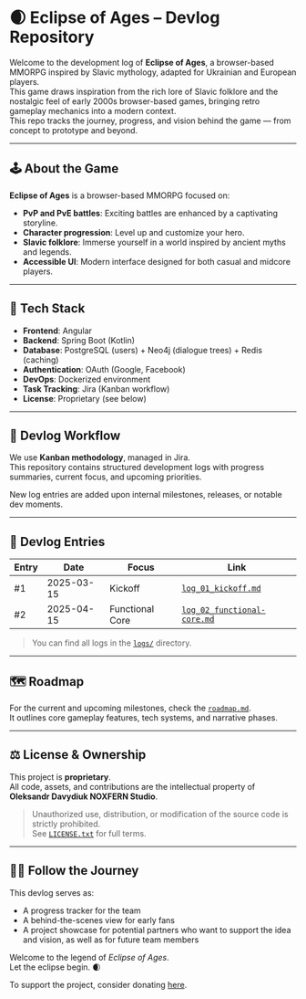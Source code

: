 # 🌒 Eclipse of Ages – Devlog Repository

Welcome to the development log of **Eclipse of Ages**, a browser-based MMORPG inspired by Slavic mythology, adapted for Ukrainian and European players.  
This game draws inspiration from the rich lore of Slavic folklore and the nostalgic feel of early 2000s browser-based games, bringing retro gameplay mechanics into a modern context.  
This repo tracks the journey, progress, and vision behind the game — from concept to prototype and beyond.

---

## 🕹️ About the Game

**Eclipse of Ages** is a browser-based MMORPG focused on:
- **PvP and PvE battles**: Exciting battles are enhanced by a captivating storyline.
- **Character progression**: Level up and customize your hero.
- **Slavic folklore**: Immerse yourself in a world inspired by ancient myths and legends.
- **Accessible UI**: Modern interface designed for both casual and midcore players.

---

## 🔧 Tech Stack

- **Frontend**: Angular  
- **Backend**: Spring Boot (Kotlin)
- **Database**: PostgreSQL (users) + Neo4j (dialogue trees) + Redis (caching)  
- **Authentication**: OAuth (Google, Facebook)  
- **DevOps**: Dockerized environment  
- **Task Tracking**: Jira (Kanban workflow)  
- **License**: Proprietary (see below)

---

## 🔄 Devlog Workflow

We use **Kanban methodology**, managed in Jira.  
This repository contains structured development logs with progress summaries, current focus, and upcoming priorities.

New log entries are added upon internal milestones, releases, or notable dev moments.

---

## 📝 Devlog Entries

| Entry | Date       | Focus                          | Link                           |
|-------|------------|--------------------------------|--------------------------------|
| #1    | 2025-03-15 | Kickoff                        | [`log_01_kickoff.md`](./logs/log_01_kickoff.md)         |
| #2    | 2025-04-15 | Functional Core                | [`log_02_functional-core.md`](./logs/log_02_functional-core.md) |

> You can find all logs in the [`logs/`](./logs) directory.

---

## 🗺 Roadmap

For the current and upcoming milestones, check the [`roadmap.md`](./roadmap.md).  
It outlines core gameplay features, tech systems, and narrative phases.

---

## ⚖️ License & Ownership

This project is **proprietary**.  
All code, assets, and contributions are the intellectual property of **Oleksandr Davydiuk NOXFERN Studio**.

> Unauthorized use, distribution, or modification of the source code is strictly prohibited.  
> See [`LICENSE.txt`](./LICENSE.txt) for full terms.

---

## 🧙‍♂️ Follow the Journey

This devlog serves as:
- A progress tracker for the team
- A behind-the-scenes view for early fans
- A project showcase for potential partners who want to support the idea and vision, as well as for future team members

Welcome to the legend of *Eclipse of Ages*.  
Let the eclipse begin. 🌒


To support the project, consider donating [here](https://buymeacoffee.com/noxfern).
